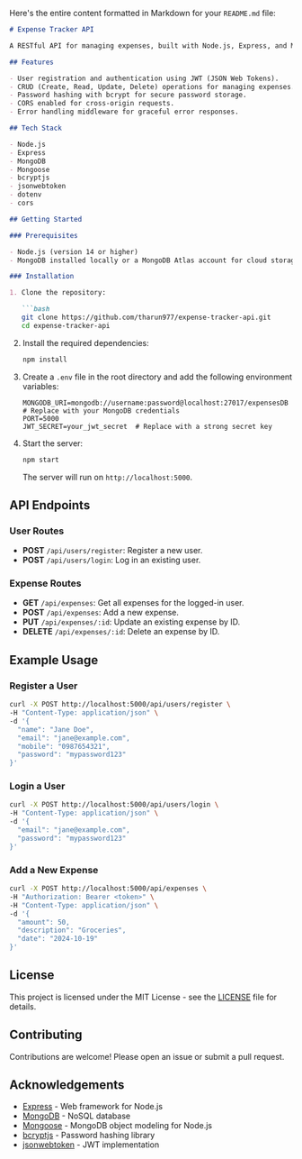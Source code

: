 Here's the entire content formatted in Markdown for your `README.md` file:

```markdown
# Expense Tracker API

A RESTful API for managing expenses, built with Node.js, Express, and MongoDB. This API allows users to register, log in, and manage their expenses efficiently.

## Features

- User registration and authentication using JWT (JSON Web Tokens).
- CRUD (Create, Read, Update, Delete) operations for managing expenses.
- Password hashing with bcrypt for secure password storage.
- CORS enabled for cross-origin requests.
- Error handling middleware for graceful error responses.

## Tech Stack

- Node.js
- Express
- MongoDB
- Mongoose
- bcryptjs
- jsonwebtoken
- dotenv
- cors

## Getting Started

### Prerequisites

- Node.js (version 14 or higher)
- MongoDB installed locally or a MongoDB Atlas account for cloud storage

### Installation

1. Clone the repository:

   ```bash
   git clone https://github.com/tharun977/expense-tracker-api.git
   cd expense-tracker-api
   ```

2. Install the required dependencies:

   ```bash
   npm install
   ```

3. Create a `.env` file in the root directory and add the following environment variables:

   ```env
   MONGODB_URI=mongodb://username:password@localhost:27017/expensesDB  # Replace with your MongoDB credentials
   PORT=5000
   JWT_SECRET=your_jwt_secret  # Replace with a strong secret key
   ```

4. Start the server:

   ```bash
   npm start
   ```

   The server will run on `http://localhost:5000`.

## API Endpoints

### User Routes

- **POST** `/api/users/register`: Register a new user.
- **POST** `/api/users/login`: Log in an existing user.

### Expense Routes

- **GET** `/api/expenses`: Get all expenses for the logged-in user.
- **POST** `/api/expenses`: Add a new expense.
- **PUT** `/api/expenses/:id`: Update an existing expense by ID.
- **DELETE** `/api/expenses/:id`: Delete an expense by ID.

## Example Usage

### Register a User

```bash
curl -X POST http://localhost:5000/api/users/register \
-H "Content-Type: application/json" \
-d '{
  "name": "Jane Doe",
  "email": "jane@example.com",
  "mobile": "0987654321",
  "password": "mypassword123"
}'
```

### Login a User

```bash
curl -X POST http://localhost:5000/api/users/login \
-H "Content-Type: application/json" \
-d '{
  "email": "jane@example.com",
  "password": "mypassword123"
}'
```

### Add a New Expense

```bash
curl -X POST http://localhost:5000/api/expenses \
-H "Authorization: Bearer <token>" \
-H "Content-Type: application/json" \
-d '{
  "amount": 50,
  "description": "Groceries",
  "date": "2024-10-19"
}'
```

## License

This project is licensed under the MIT License - see the [LICENSE](LICENSE) file for details.

## Contributing

Contributions are welcome! Please open an issue or submit a pull request.

## Acknowledgements

- [Express](https://expressjs.com/) - Web framework for Node.js
- [MongoDB](https://www.mongodb.com/) - NoSQL database
- [Mongoose](https://mongoosejs.com/) - MongoDB object modeling for Node.js
- [bcryptjs](https://github.com/dcodeIO/bcrypt.js) - Password hashing library
- [jsonwebtoken](https://github.com/auth0/node-jsonwebtoken) - JWT implementation
